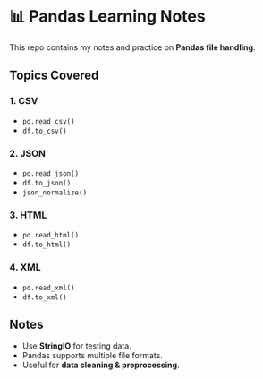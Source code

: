 # 📊 Pandas Learning Notes

This repo contains my notes and practice on **Pandas file handling**.

## Topics Covered

### 1. CSV
- `pd.read_csv()`
- `df.to_csv()`

### 2. JSON
- `pd.read_json()`
- `df.to_json()`
- `json_normalize()`

### 3. HTML
- `pd.read_html()`
- `df.to_html()`

### 4. XML
- `pd.read_xml()`
- `df.to_xml()`

## Notes
- Use **StringIO** for testing data.
- Pandas supports multiple file formats.
- Useful for **data cleaning & preprocessing**.
